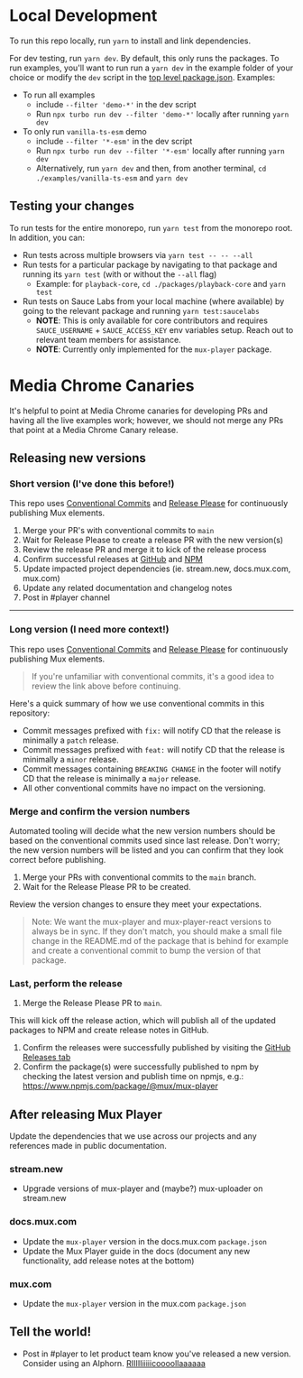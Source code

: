 # Local Development

To run this repo locally, run `yarn` to install and link dependencies.

For dev testing, run `yarn dev`. By default, this only runs the packages.
To run examples, you'll want to run run a `yarn dev` in the example folder of your choice or modify the `dev` script in the [top level package.json](./package.json).
Examples:

- To run all examples
  - include `--filter 'demo-*'` in the dev script
  - Run `npx turbo run dev --filter 'demo-*'` locally after running `yarn dev`
- To only run `vanilla-ts-esm` demo
  - include `--filter '*-esm'` in the dev script
  - Run `npx turbo run dev --filter '*-esm'` locally after running `yarn dev`
  - Alternatively, run `yarn dev` and then, from another terminal, `cd ./examples/vanilla-ts-esm` and `yarn dev`

## Testing your changes

To run tests for the entire monorepo, run `yarn test` from the monorepo root. In addition, you can:

- Run tests across multiple browsers via `yarn test -- -- --all`
- Run tests for a particular package by navigating to that package and running its `yarn test` (with or without the `--all` flag)
  - Example: for `playback-core`, `cd ./packages/playback-core` and `yarn test`
- Run tests on Sauce Labs from your local machine (where available) by going to the relevant package and running `yarn test:saucelabs`
  - **NOTE**: This is only available for core contributors and requires `SAUCE_USERNAME` + `SAUCE_ACCESS_KEY` env variables setup. Reach out to relevant team members for assistance.
  - **NOTE**: Currently only implemented for the `mux-player` package.

# Media Chrome Canaries

It's helpful to point at Media Chrome canaries for developing PRs and having all the live examples work; however, we should not merge any PRs that point at a Media Chrome Canary release.

## Releasing new versions

### Short version (I've done this before!)

This repo uses [Conventional Commits](https://www.conventionalcommits.org/en/v1.0.0/)
and [Release Please](https://github.com/googleapis/release-please) for continuously publishing Mux elements.

1. Merge your PR's with conventional commits to `main`
1. Wait for Release Please to create a release PR with the new version(s)
1. Review the release PR and merge it to kick of the release process
1. Confirm successful releases at [GitHub](https://github.com/muxinc/elements/releases) and [NPM](https://www.npmjs.com/package/@mux/mux-player)
1. Update impacted project dependencies (ie. stream.new, docs.mux.com, mux.com)
1. Update any related documentation and changelog notes
1. Post in #player channel

---

### Long version (I need more context!)

This repo uses [Conventional Commits](https://www.conventionalcommits.org/en/v1.0.0/)
and [Release Please](https://github.com/googleapis/release-please) for continuously publishing Mux elements.

> If you're unfamiliar with conventional commits, it's a good idea to review the link above before continuing.

Here's a quick summary of how we use conventional commits in this repository:

- Commit messages prefixed with `fix:` will notify CD that the release is minimally a `patch` release.
- Commit messages prefixed with `feat:` will notify CD that the release is minimally a `minor` release.
- Commit messages containing `BREAKING CHANGE` in the footer will notify CD that the release is minimally a `major` release.
- All other conventional commits have no impact on the versioning.

### Merge and confirm the version numbers

Automated tooling will decide what the new version numbers should be based on the conventional commits used since last release. Don't worry; the new version numbers will be listed and you can confirm that they look correct before publishing.

1. Merge your PRs with conventional commits to the `main` branch.
1. Wait for the Release Please PR to be created.

Review the version changes to ensure they meet your expectations.

> Note: We want the mux-player and mux-player-react versions to always be in sync. If they don't match, you should make a small file change in the README.md of the package that is behind for example and create a conventional commit to bump the version of that package.

### Last, perform the release

1. Merge the Release Please PR to `main`.

This will kick off the release action, which will publish all of the updated packages to NPM and create release notes in GitHub.

1. Confirm the releases were successfully published by visiting the [GitHub Releases tab](https://github.com/muxinc/elements/releases)
1. Confirm the package(s) were successfully published to npm by checking the latest version and publish time on npmjs, e.g.: https://www.npmjs.com/package/@mux/mux-player

## After releasing Mux Player

Update the dependencies that we use across our projects and any references made in public documentation.

### stream.new
- Upgrade versions of mux-player and (maybe?) mux-uploader on stream.new
### docs.mux.com
- Update the `mux-player` version in the docs.mux.com `package.json`
- Update the Mux Player guide in the docs (document any new functionality, add release notes at the bottom)
### mux.com
- Update the `mux-player` version in the mux.com `package.json`
## Tell the world!
- Post in #player to let product team know you've released a new version. Consider using an Alphorn. [RIIIIIiiiiicoooollaaaaaa](https://en.wikipedia.org/wiki/Alphorn)
